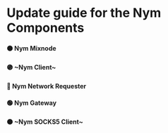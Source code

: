 # Update guide for the Nym Components
#### 🟠 Nym Mixnode 
#### 🟣 ~Nym Client~ <!-- since v1.1.10 part of the Nym Network Requester -->
#### 🔵 Nym Network Requester
#### 🟢 Nym Gateway
#### ⚫ ~Nym SOCKS5 Client~
